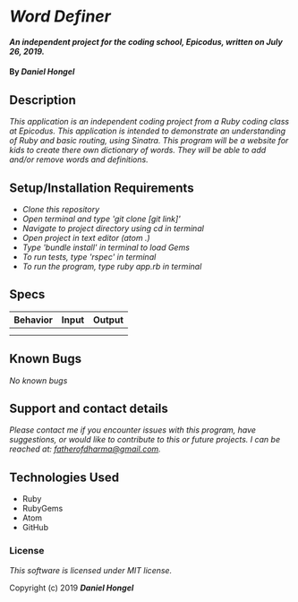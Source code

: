 # _Word Definer_

#### _An independent project for the coding school, Epicodus, written on July 26, 2019._

#### By _**Daniel Hongel**_

## Description

_This application is an independent coding project from a Ruby coding class at Epicodus. This application is intended to demonstrate an understanding of Ruby and basic routing, using Sinatra. This program will be a website for kids to create there own dictionary of words. They will be able to add and/or remove words and definitions._

## Setup/Installation Requirements

* _Clone this repository_
* _Open terminal and type 'git clone [git link]'_
* _Navigate to project directory using cd in terminal_
* _Open project in text editor (atom .)_
* _Type 'bundle install' in terminal to load Gems_
* _To run tests, type 'rspec' in terminal_
* _To run the program, type ruby app.rb in terminal_

## Specs
| Behavior | Input | Output |
| ------------- |:-------------:| -----:|
||||
||||

## Known Bugs

_No known bugs_

## Support and contact details

_Please contact me if you encounter issues with this program, have suggestions, or would like to contribute to this or future projects. I can be reached at:  fatherofdharma@gmail.com._

## Technologies Used

* Ruby
* RubyGems
* Atom
* GitHub

### License
_This software is licensed under MIT license._

Copyright (c) 2019 **_Daniel Hongel_**

